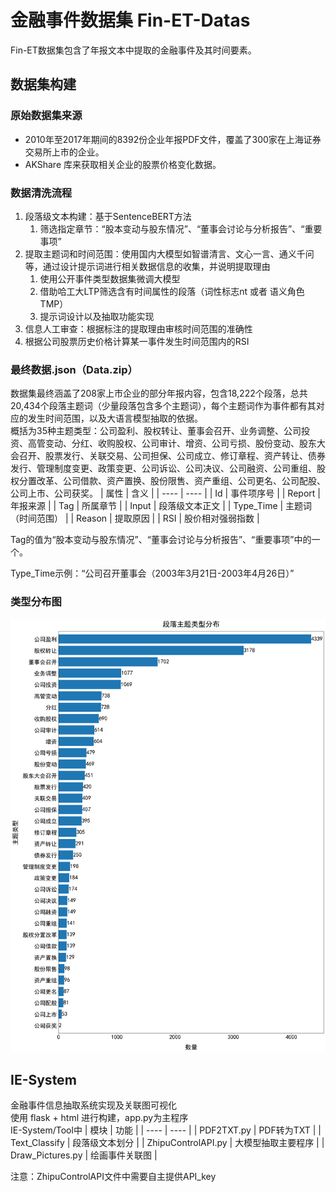 # 金融事件数据集 Fin-ET-Datas
Fin-ET数据集包含了年报文本中提取的金融事件及其时间要素。
## 数据集构建
### 原始数据集来源
- 2010年至2017年期间的8392份企业年报PDF文件，覆盖了300家在上海证券交易所上市的企业。
- AKShare 库来获取相关企业的股票价格变化数据。
### 数据清洗流程
1. 段落级文本构建：基于SentenceBERT方法
   1. 筛选指定章节：“股本变动与股东情况”、“董事会讨论与分析报告”、“重要事项”
3. 提取主题词和时间范围：使用国内大模型如智谱清言、文心一言、通义千问等，通过设计提示词进行相关数据信息的收集，并说明提取理由
   1. 使用公开事件类型数据集微调大模型
   2. 借助哈工大LTP筛选含有时间属性的段落（词性标志nt 或者 语义角色TMP）
   3. 提示词设计以及抽取功能实现
4. 信息人工审查：根据标注的提取理由审核时间范围的准确性
5. 根据公司股票历史价格计算某一事件发生时间范围内的RSI
### 最终数据.json（Data.zip）
数据集最终涵盖了208家上市企业的部分年报内容，包含18,222个段落，总共20,434个段落主题词（少量段落包含多个主题词），每个主题词作为事件都有其对应的发生时间范围，以及大语言模型抽取的依据。<br>
概括为35种主题类型：公司盈利、股权转让、董事会召开、业务调整、公司投资、高管变动、分红、收购股权、公司审计、增资、公司亏损、股份变动、股东大会召开、股票发行、关联交易、公司担保、公司成立、修订章程、资产转让、债券发行、管理制度变更、政策变更、公司诉讼、公司决议、公司融资、公司重组、股权分置改革、公司借款、资产置换、股份限售、资产重组、公司更名、公司配股、公司上市、公司获奖。
| 属性      | 含义              |
| ----      | ----             |
| Id        | 事件项序号        |
| Report    | 年报来源          |
| Tag       | 所属章节          |
| Input     | 段落级文本正文     |
| Type_Time | 主题词（时间范围） |
| Reason    | 提取原因          |
| RSI       | 股价相对强弱指数   |

Tag的值为“股本变动与股东情况”、“董事会讨论与分析报告”、“重要事项”中的一个。<br>

Type_Time示例：“公司召开董事会（2003年3月21日-2003年4月26日）”<br>
### 类型分布图
![image](数据类型分布.png)
## IE-System
金融事件信息抽取系统实现及关联图可视化<br>
使用 flask + html 进行构建，app.py为主程序<br>
IE-System/Tool中
| 模块                | 功能              |
| ----                | ----              |
| PDF2TXT.py          | PDF转为TXT        |
| Text_Classify       | 段落级文本划分     |
| ZhipuControlAPI.py  | 大模型抽取主要程序 |
| Draw_Pictures.py    | 绘画事件关联图     |

注意：ZhipuControlAPI文件中需要自主提供API_key

